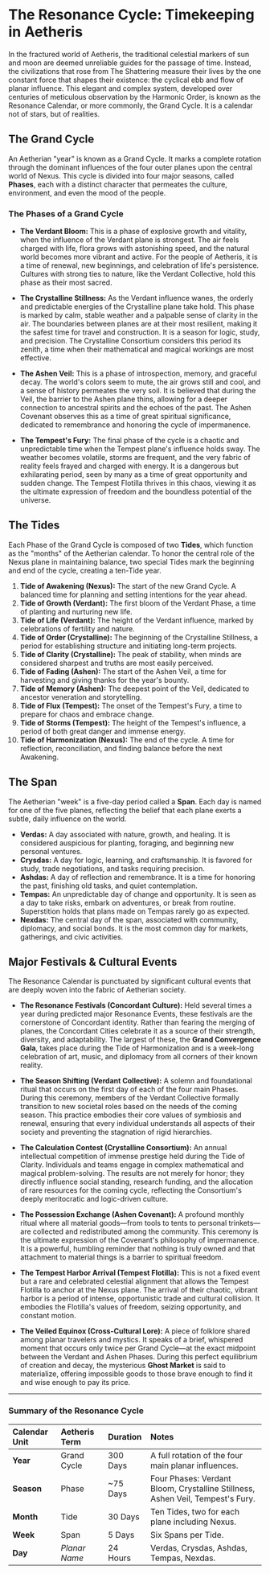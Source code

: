 # The Resonance Cycle: Timekeeping in Aetheris

In the fractured world of Aetheris, the traditional celestial markers of sun and moon are deemed unreliable guides for the passage of time. Instead, the civilizations that rose from The Shattering measure their lives by the one constant force that shapes their existence: the cyclical ebb and flow of planar influence. This elegant and complex system, developed over centuries of meticulous observation by the Harmonic Order, is known as the Resonance Calendar, or more commonly, the Grand Cycle. It is a calendar not of stars, but of realities.

## The Grand Cycle

An Aetherian "year" is known as a Grand Cycle. It marks a complete rotation through the dominant influences of the four outer planes upon the central world of Nexus. This cycle is divided into four major seasons, called **Phases**, each with a distinct character that permeates the culture, environment, and even the mood of the people.

### The Phases of a Grand Cycle

*   **The Verdant Bloom:** This is a phase of explosive growth and vitality, when the influence of the Verdant plane is strongest. The air feels charged with life, flora grows with astonishing speed, and the natural world becomes more vibrant and active. For the people of Aetheris, it is a time of renewal, new beginnings, and celebration of life's persistence. Cultures with strong ties to nature, like the Verdant Collective, hold this phase as their most sacred.

*   **The Crystalline Stillness:** As the Verdant influence wanes, the orderly and predictable energies of the Crystalline plane take hold. This phase is marked by calm, stable weather and a palpable sense of clarity in the air. The boundaries between planes are at their most resilient, making it the safest time for travel and construction. It is a season for logic, study, and precision. The Crystalline Consortium considers this period its zenith, a time when their mathematical and magical workings are most effective.

*   **The Ashen Veil:** This is a phase of introspection, memory, and graceful decay. The world's colors seem to mute, the air grows still and cool, and a sense of history permeates the very soil. It is believed that during the Veil, the barrier to the Ashen plane thins, allowing for a deeper connection to ancestral spirits and the echoes of the past. The Ashen Covenant observes this as a time of great spiritual significance, dedicated to remembrance and honoring the cycle of impermanence.

*   **The Tempest's Fury:** The final phase of the cycle is a chaotic and unpredictable time when the Tempest plane's influence holds sway. The weather becomes volatile, storms are frequent, and the very fabric of reality feels frayed and charged with energy. It is a dangerous but exhilarating period, seen by many as a time of great opportunity and sudden change. The Tempest Flotilla thrives in this chaos, viewing it as the ultimate expression of freedom and the boundless potential of the universe.

## The Tides

Each Phase of the Grand Cycle is composed of two **Tides**, which function as the "months" of the Aetherian calendar. To honor the central role of the Nexus plane in maintaining balance, two special Tides mark the beginning and end of the cycle, creating a ten-Tide year.

1.  **Tide of Awakening (Nexus):** The start of the new Grand Cycle. A balanced time for planning and setting intentions for the year ahead.
2.  **Tide of Growth (Verdant):** The first bloom of the Verdant Phase, a time of planting and nurturing new life.
3.  **Tide of Life (Verdant):** The height of the Verdant influence, marked by celebrations of fertility and nature.
4.  **Tide of Order (Crystalline):** The beginning of the Crystalline Stillness, a period for establishing structure and initiating long-term projects.
5.  **Tide of Clarity (Crystalline):** The peak of stability, when minds are considered sharpest and truths are most easily perceived.
6.  **Tide of Fading (Ashen):** The start of the Ashen Veil, a time for harvesting and giving thanks for the year's bounty.
7.  **Tide of Memory (Ashen):** The deepest point of the Veil, dedicated to ancestor veneration and storytelling.
8.  **Tide of Flux (Tempest):** The onset of the Tempest's Fury, a time to prepare for chaos and embrace change.
9.  **Tide of Storms (Tempest):** The height of the Tempest's influence, a period of both great danger and immense energy.
10. **Tide of Harmonization (Nexus):** The end of the cycle. A time for reflection, reconciliation, and finding balance before the next Awakening.

## The Span

The Aetherian "week" is a five-day period called a **Span**. Each day is named for one of the five planes, reflecting the belief that each plane exerts a subtle, daily influence on the world.

*   **Verdas:** A day associated with nature, growth, and healing. It is considered auspicious for planting, foraging, and beginning new personal ventures.
*   **Crysdas:** A day for logic, learning, and craftsmanship. It is favored for study, trade negotiations, and tasks requiring precision.
*   **Ashdas:** A day of reflection and remembrance. It is a time for honoring the past, finishing old tasks, and quiet contemplation.
*   **Tempas:** An unpredictable day of change and opportunity. It is seen as a day to take risks, embark on adventures, or break from routine. Superstition holds that plans made on Tempas rarely go as expected.
*   **Nexdas:** The central day of the span, associated with community, diplomacy, and social bonds. It is the most common day for markets, gatherings, and civic activities.

## Major Festivals & Cultural Events

The Resonance Calendar is punctuated by significant cultural events that are deeply woven into the fabric of Aetherian society.

*   **The Resonance Festivals (Concordant Culture):** Held several times a year during predicted major Resonance Events, these festivals are the cornerstone of Concordant identity. Rather than fearing the merging of planes, the Concordant Cities celebrate it as a source of their strength, diversity, and adaptability. The largest of these, the **Grand Convergence Gala**, takes place during the Tide of Harmonization and is a week-long celebration of art, music, and diplomacy from all corners of their known reality.

*   **The Season Shifting (Verdant Collective):** A solemn and foundational ritual that occurs on the first day of each of the four main Phases. During this ceremony, members of the Verdant Collective formally transition to new societal roles based on the needs of the coming season. This practice embodies their core values of symbiosis and renewal, ensuring that every individual understands all aspects of their society and preventing the stagnation of rigid hierarchies.

*   **The Calculation Contest (Crystalline Consortium):** An annual intellectual competition of immense prestige held during the Tide of Clarity. Individuals and teams engage in complex mathematical and magical problem-solving. The results are not merely for honor; they directly influence social standing, research funding, and the allocation of rare resources for the coming cycle, reflecting the Consortium's deeply meritocratic and logic-driven culture.

*   **The Possession Exchange (Ashen Covenant):** A profound monthly ritual where all material goods—from tools to tents to personal trinkets—are collected and redistributed among the community. This ceremony is the ultimate expression of the Covenant's philosophy of impermanence. It is a powerful, humbling reminder that nothing is truly owned and that attachment to material things is a barrier to spiritual freedom.

*   **The Tempest Harbor Arrival (Tempest Flotilla):** This is not a fixed event but a rare and celebrated celestial alignment that allows the Tempest Flotilla to anchor at the Nexus plane. The arrival of their chaotic, vibrant harbor is a period of intense, opportunistic trade and cultural collision. It embodies the Flotilla's values of freedom, seizing opportunity, and constant motion.

*   **The Veiled Equinox (Cross-Cultural Lore):** A piece of folklore shared among planar travelers and mystics. It speaks of a brief, whispered moment that occurs only twice per Grand Cycle—at the exact midpoint between the Verdant and Ashen Phases. During this perfect equilibrium of creation and decay, the mysterious **Ghost Market** is said to materialize, offering impossible goods to those brave enough to find it and wise enough to pay its price.

---

### Summary of the Resonance Cycle

| Calendar Unit | Aetheris Term | Duration | Notes |
| :--- | :--- | :--- | :--- |
| **Year** | Grand Cycle | 300 Days | A full rotation of the four main planar influences. |
| **Season** | Phase | ~75 Days | Four Phases: Verdant Bloom, Crystalline Stillness, Ashen Veil, Tempest's Fury. |
| **Month** | Tide | 30 Days | Ten Tides, two for each plane including Nexus. |
| **Week** | Span | 5 Days | Six Spans per Tide. |
| **Day** | *Planar Name* | 24 Hours | Verdas, Crysdas, Ashdas, Tempas, Nexdas. |
